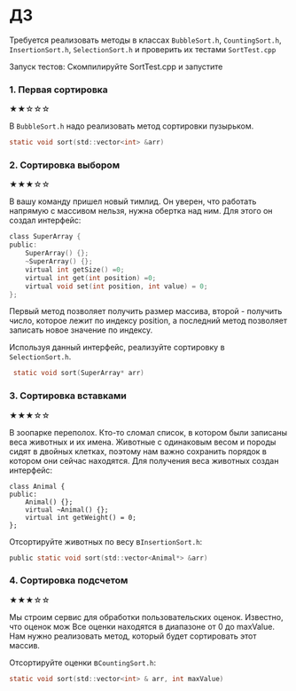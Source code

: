 # ДЗ
Требуется реализовать методы в классах 
`BubbleSort.h`, `CountingSort.h`, `InsertionSort.h`, `SelectionSort.h` и проверить их тестами `SortTest.cpp`

Запуск тестов:
Скомпилируйте SortTest.cpp и запустите

### 1. Первая сортировка
★★☆☆☆

В `BubbleSort.h` надо реализовать метод сортировки пузырьком.
```h
static void sort(std::vector<int> &arr) 
```

### 2. Сортировка выбором
★★★☆☆

В вашу команду пришел новый тимлид. Он уверен, что работать напрямую с массивом нельзя, нужна обертка над ним.
Для этого он создал интерфейс:

```h
class SuperArray {
public:
    SuperArray() {};
    ~SuperArray() {};
    virtual int getSize() =0;
    virtual int get(int position) =0;
    virtual void set(int position, int value) = 0;
};
```
Первый метод позволяет получить размер массива, второй - получить число, которое лежит по индексу 
position, а последний метод позволяет записать новое значение по индексу.

Используя данный интерфейс, реализуйте сортировку в `SelectionSort.h`.
```h
 static void sort(SuperArray* arr)
```


### 3. Сортировка вставками
★★★☆☆

В зоопарке переполох. Кто-то сломал список, в котором были записаны веса животных и их имена.
Животные с одинаковым весом и породы сидят в двойных клетках, поэтому нам важно сохранить порядок в котором они сейчас находятся.
Для получения веса животных создан интерфейс:
```
class Animal {
public:
    Animal() {};
    virtual ~Animal() {};
    virtual int getWeight() = 0;
};
```
Отсортируйте животных по весу в`InsertionSort.h`:
```h
public static void sort(std::vector<Animal*> &arr)
```

### 4. Сортировка подсчетом
★★★☆☆

Мы строим сервис для обработки пользовательских оценок. Известно, что оценок мож
Все оценки находятся в диапазоне от 0 до maxValue. Нам нужно реализовать метод, который будет сортировать этот массив.

Отсортируйте оценки в`CountingSort.h`:
```h
static void sort(std::vector<int> & arr, int maxValue)
```
